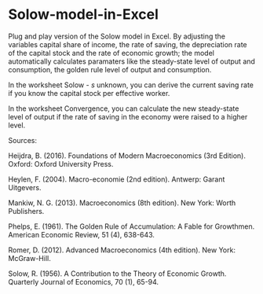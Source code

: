 # Solow-model-in-Excel
Plug and play version of the Solow model in Excel. By adjusting the variables capital share of income, the rate of saving, the depreciation rate of the capital stock and the rate of economic growth; the model automatically calculates  paramaters like the steady-state level of output and consumption, the golden rule level of output and consumption. 

In the worksheet Solow - _s_ unknown, you can derive the current saving rate if you know the capital stock per effective worker.

In the worksheet Convergence, you can calculate the new steady-state level of output if the rate of saving in the economy were raised to a higher level.

Sources:

Heijdra, B. (2016). Foundations of Modern Macroeconomics (3rd Edition). Oxford: Oxford University Press.

Heylen, F. (2004). Macro-economie (2nd edition). Antwerp: Garant Uitgevers.

Mankiw, N. G. (2013). Macroeconomics (8th edition). New York: Worth Publishers.

Phelps, E. (1961). The Golden Rule of Accumulation: A Fable for Growthmen. American Economic Review, 51 (4), 638-643.

Romer, D. (2012). Advanced Macroeconomics (4th edition). New York: McGraw-Hill.

Solow, R. (1956). A Contribution to the Theory of Economic Growth. Quarterly Journal of Economics, 70 (1), 65-94.
